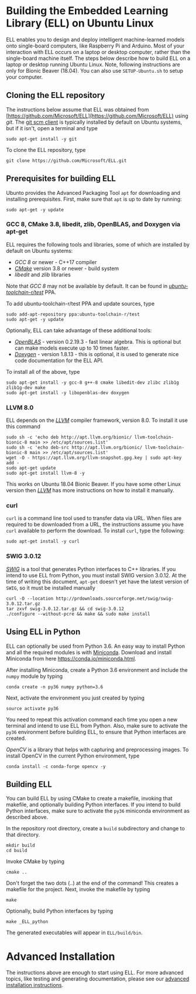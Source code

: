 # Building the Embedded Learning Library (ELL) on Ubuntu Linux

ELL enables you to design and deploy intelligent machine-learned models onto single-board computers, like Raspberry Pi and Arduino. Most of your interaction with ELL occurs on a laptop or desktop computer, rather than the single-board machine itself. The steps below describe how to build ELL on a laptop or desktop running Ubuntu Linux. Note, following instructions are only for Bionic Beaver (18.04). You can also use `SETUP-Ubuntu.sh` to setup your computer.

## Cloning the ELL repository

The instructions below assume that ELL was obtained from [https://github.com/Microsoft/ELL](https://github.com/Microsoft/ELL) using *git*. The [git scm client](https://git-scm.com/) is typically installed by default on Ubuntu systems, but if it isn't, open a terminal and type

```shell
sudo apt-get install -y git
```

To clone the ELL repository, type

```shell
git clone https://github.com/Microsoft/ELL.git
```

## Prerequisites for building ELL

Ubunto provides the Advanced Packaging Tool `apt` for downloading and installing prerequisites. First, make sure that `apt` is up to date by running:

```shell
sudo apt-get -y update
```

### GCC 8, CMake 3.8, libedit, zlib, OpenBLAS, and Doxygen via apt-get

ELL requires the following tools and libraries, some of which are installed by default on Ubuntu systems:

* *GCC 8* or newer - C++17 compiler
* [*CMake*](https://cmake.org/) version 3.8 or newer - build system
* *libedit* and *zlib* libraries

Note that *GCC 8* may not be available by default. It can be found in [*ubuntu-toolchain-r/test*](https://launchpad.net/~ubuntu-toolchain-r/+archive/ubuntu/test) PPA.

To add ubuntu-toolchain-r/test PPA and update sources, type
```shell
sudo add-apt-repository ppa:ubuntu-toolchain-r/test
sudo apt-get -y update
```

Optionally, ELL can take advantage of these additional tools:

* [*OpenBLAS*](http://www.openblas.net/) - version 0.2.19.3 - fast linear algebra. This is optional but can make models execute up to 10 times faster.
* [*Doxygen*](www.doxygen.org/) - version 1.8.13 - this is optional, it is used to generate nice code documentation for the ELL API.

To install all of the above, type
```shell
sudo apt-get install -y gcc-8 g++-8 cmake libedit-dev zlibc zlib1g zlib1g-dev make
sudo apt-get install -y libopenblas-dev doxygen
```
### LLVM 8.0

ELL depends on the [*LLVM*](http://llvm.org/) compiler framework, version 8.0. To install it use this command

```shell
sudo sh -c 'echo deb http://apt.llvm.org/bionic/ llvm-toolchain-bionic-8 main >> /etc/apt/sources.list'
sudo sh -c 'echo deb-src http://apt.llvm.org/bionic/ llvm-toolchain-bionic-8 main >> /etc/apt/sources.list'
wget -O - https://apt.llvm.org/llvm-snapshot.gpg.key | sudo apt-key add -
sudo apt-get update
sudo apt-get install llvm-8 -y
```

This works on Ubuntu 18.04 Bionic Beaver.  If you have some other Linux version then
[*LLVM*](http://llvm.org/) has more instructions on how to install it manually.

### curl

`curl` is a command line tool used to transfer data via URL. When files are required to be downloaded from a URL, the instructions assume you have `curl` available to perform the download. To install `curl`, type the following:
```shell
sudo apt-get install -y curl
```

### SWIG 3.0.12

[*SWIG*](http://swig.org) is a tool that generates Python interfaces to C++ libraries. If you intend to use ELL from Python, you must install SWIG version 3.0.12. At the time of writing this document, `apt-get` doesn't yet have the latest version of `SWIG`, so it must be installed manually

```shell
curl -O --location http://prdownloads.sourceforge.net/swig/swig-3.0.12.tar.gz
tar zxvf swig-3.0.12.tar.gz && cd swig-3.0.12
./configure --without-pcre && make && sudo make install
```

## Using ELL in Python

ELL can optionally be used from Python 3.6.
An easy way to install Python and all the required modules is with [Miniconda](https://conda.io/miniconda.html).
Download and install Miniconda from here <https://conda.io/miniconda.html>.

After installing Miniconda, create a Python 3.6 environment and include the `numpy` module by typing

```shell
conda create -n py36 numpy python=3.6
```

Next, activate the environment you just created by typing

```shell
source activate py36
```

You need to repeat this activation command each time you open a new terminal and intend to use ELL from Python. Also, make sure to activate the `py36` environment before building ELL, to ensure that Python interfaces are created.

*OpenCV* is a library that helps with capturing and preprocessing images. To install OpenCV in the current Python environment, type

```shell
conda install -c conda-forge opencv -y
```

## Building ELL

You can build ELL by using CMake to create a makefile, invoking that makefile, and optionally building Python interfaces. If you intend to build Python interfaces, make sure to activate the `py36` miniconda environment as described above.

In the repository root directory, create a `build` subdirectory and change to that directory.

```shell
mkdir build
cd build
```

Invoke CMake by typing

```shell
cmake ..
```

Don't forget the two dots (..) at the end of the command! This creates a makefile for the project. Next, invoke the makefile by typing

```shell
make
```

Optionally, build Python interfaces by typing

```shell
make _ELL_python
```

The generated executables will appear in `ELL/build/bin`.

# Advanced Installation

The instructions above are enough to start using ELL. For more advanced topics, like testing and generating documentation, please see our [advanced installation instructions](INSTALL-Advanced.md).
